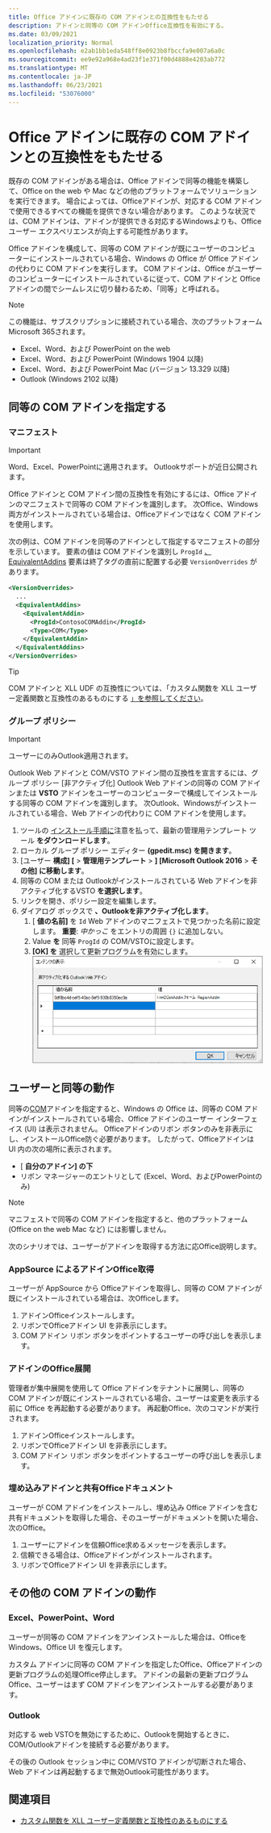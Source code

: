 ```yaml
---
title: Office アドインに既存の COM アドインとの互換性をもたせる
description: アドインと同等の COM アドインOffice互換性を有効にする。
ms.date: 03/09/2021
localization_priority: Normal
ms.openlocfilehash: e2ab1bb1eda548ff8e0923b8fbccfa9e007a6a0c
ms.sourcegitcommit: ee9e92a968e4ad23f1e371f00d4888e4203ab772
ms.translationtype: MT
ms.contentlocale: ja-JP
ms.lasthandoff: 06/23/2021
ms.locfileid: "53076000"
---
```

# <a name="make-your-office-add-in-compatible-with-an-existing-com-add-in"></a>Office アドインに既存の COM アドインとの互換性をもたせる

既存の COM アドインがある場合は、Office アドインで同等の機能を構築して、Office on the web や Mac などの他のプラットフォームでソリューションを実行できます。 場合によっては、Officeアドインが、対応する COM アドインで使用できるすべての機能を提供できない場合があります。 このような状況では、COM アドインは、アドインが提供できる対応するWindowsよりも、Officeユーザー エクスペリエンスが向上する可能性があります。

Office アドインを構成して、同等の COM アドインが既にユーザーのコンピューターにインストールされている場合、Windows の Office が Office アドインの代わりに COM アドインを実行します。 COM アドインは、Office がユーザーのコンピューターにインストールされているに従って、COM アドインと Office アドインの間でシームレスに切り替わるため、「同等」と呼ばれる。

> [!NOTE]
> この機能は、サブスクリプションに接続されている場合、次のプラットフォームMicrosoft 365されます。
>
> - Excel、Word、および PowerPoint on the web
> - Excel、Word、および PowerPoint (Windows 1904 以降)
> - Excel、Word、および PowerPoint Mac (バージョン 13.329 以降)
> - Outlook (Windows 2102 以降)

## <a name="specify-an-equivalent-com-add-in"></a>同等の COM アドインを指定する

### <a name="manifest"></a>マニフェスト

> [!IMPORTANT]
> Word、Excel、PowerPointに適用されます。 Outlookサポートが近日公開されます。

Office アドインと COM アドイン間の互換性を有効にするには、Office アドインのマニフェストで同等の COM アドインを[](add-in-manifests.md)識別します。 次Office、Windows両方がインストールされている場合は、Officeアドインではなく COM アドインを使用します。

次の例は、COM アドインを同等のアドインとして指定するマニフェストの部分を示しています。 要素の値は COM アドインを識別し `ProgId` [、EquivalentAddins](../reference/manifest/equivalentaddins.md) 要素は終了タグの直前に配置する必要 `VersionOverrides` があります。

```xml
<VersionOverrides>
  ...
  <EquivalentAddins>
    <EquivalentAddin>
      <ProgId>ContosoCOMAddin</ProgId>
      <Type>COM</Type>
    </EquivalentAddin>
  </EquivalentAddins>
</VersionOverrides>
```

> [!TIP]
> COM アドインと XLL UDF の互換性については、「カスタム関数を XLL ユーザー定義関数と互換性のあるものにする [」を参照してください](../excel/make-custom-functions-compatible-with-xll-udf.md)。

### <a name="group-policy"></a>グループ ポリシー

> [!IMPORTANT]
> ユーザーにのみOutlook適用されます。

Outlook Web アドインと COM/VSTO アドイン間の互換性を宣言するには、グループ ポリシー [非アクティブ化] Outlook Web アドインの同等の COM アドインまたは **VSTO** アドインをユーザーのコンピューターで構成してインストールする同等の COM アドインを識別します。 次Outlook、Windowsがインストールされている場合、Web アドインの代わりに COM アドインを使用します。

1. ツールの [インストール手順に](https://www.microsoft.com/download/details.aspx?id=49030)注意を払って、最新の管理用テンプレート ツール **をダウンロードします**。
1. ローカル グループ ポリシー エディター **(gpedit.msc) を開きます**。
1. [ユーザー **構成] [**  >  **管理用テンプレート**   >  **] [Microsoft Outlook 2016**  >  **その他] に移動します**。
1. 同等の COM または Outlookがインストールされている Web アドインを非アクティブ化するVSTO **を選択します**。
1. リンクを開き、ポリシー設定を編集します。
1. ダイアログ ボックスで **、Outlookを非アクティブ化します**。
    1. [ **値の名前]** を `Id` Web アドインのマニフェストで見つかった名前に設定します。 **重要**: *中かっこ* をエントリの周囲 `{}` に追加しない。
    1. Value **を** 同等 `ProgId` の COM/VSTOに設定します。
    1. **[OK] を** 選択して更新プログラムを有効にします。
    !["非アクティブ化する web Outlookを表示する" ダイアログを示すスクリーンショット。](../images/outlook-deactivate-gpo-dialog.png)

## <a name="equivalent-behavior-for-users"></a>ユーザーと同等の動作

同等の[COM](#specify-an-equivalent-com-add-in)アドインを指定すると、Windows の Office は、同等の COM アドインがインストールされている場合、Office アドインのユーザー インターフェイス (UI) は表示されません。 Officeアドインのリボン ボタンのみを非表示にし、インストールOffice防ぐ必要があります。 したがって、Officeアドインは UI 内の次の場所に表示されます。

- [ **自分のアドイン] の下**
- リボン マネージャーのエントリとして (Excel、Word、およびPowerPointのみ)

> [!NOTE]
> マニフェストで同等の COM アドインを指定すると、他のプラットフォーム (Office on the web Mac など) には影響しません。

次のシナリオでは、ユーザーがアドインを取得する方法に応Office説明します。

### <a name="appsource-acquisition-of-an-office-add-in"></a>AppSource によるアドインOffice取得

ユーザーが AppSource から Officeアドインを取得し、同等の COM アドインが既にインストールされている場合は、次Officeします。

1. アドインOfficeインストールします。
2. リボンでOfficeアドイン UI を非表示にします。
3. COM アドイン リボン ボタンをポイントするユーザーの呼び出しを表示します。

### <a name="centralized-deployment-of-office-add-in"></a>アドインのOffice展開

管理者が集中展開を使用して Office アドインをテナントに展開し、同等の COM アドインが既にインストールされている場合、ユーザーは変更を表示する前に Office を再起動する必要があります。 再起動Office、次のコマンドが実行されます。

1. アドインOfficeインストールします。
2. リボンでOfficeアドイン UI を非表示にします。
3. COM アドイン リボン ボタンをポイントするユーザーの呼び出しを表示します。

### <a name="document-shared-with-embedded-office-add-in"></a>埋め込みアドインと共有Officeドキュメント

ユーザーが COM アドインをインストールし、埋め込み Office アドインを含む共有ドキュメントを取得した場合、そのユーザーがドキュメントを開いた場合、次のOffice。

1. ユーザーにアドインを信頼Office求めるメッセージを表示します。
2. 信頼できる場合は、Officeアドインがインストールされます。
3. リボンでOfficeアドイン UI を非表示にします。

## <a name="other-com-add-in-behavior"></a>その他の COM アドインの動作

### <a name="excel-powerpoint-word"></a>Excel、PowerPoint、Word

ユーザーが同等の COM アドインをアンインストールした場合は、OfficeをWindows、Office UI を復元します。

カスタム アドインに同等の COM アドインを指定したOffice、Officeアドインの更新プログラムの処理Office停止します。 アドインの最新の更新プログラムOffice、ユーザーはまず COM アドインをアンインストールする必要があります。

### <a name="outlook"></a>Outlook

対応する web VSTOを無効にするために、Outlookを開始するときに、COM/Outlookアドインを接続する必要があります。

その後の Outlook セッション中に COM/VSTO アドインが切断された場合、Web アドインは再起動するまで無効Outlook可能性があります。

## <a name="see-also"></a>関連項目

- [カスタム関数を XLL ユーザー定義関数と互換性のあるものにする](../excel/make-custom-functions-compatible-with-xll-udf.md)
